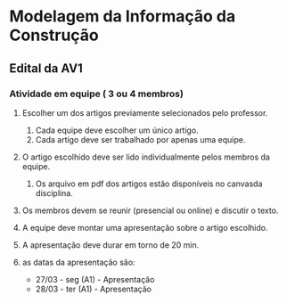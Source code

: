# Modelagem da Informação da Construção

## Edital da AV1

### Atividade em equipe ( 3 ou 4 membros)

1. Escolher um dos artigos previamente selecionados pelo professor.

   1. Cada equipe deve escolher um único artigo.
   2. Cada artigo deve ser trabalhado por apenas uma equipe.
   
2. O artigo escolhido deve ser lido individualmente pelos membros da equipe.
   1. Os arquivo em pdf dos artigos estão disponíveis no canvasda disciplina.
3. Os membros devem se reunir (presencial ou online) e discutir o texto.
4. A equipe deve montar uma apresentação sobre o artigo escolhido.
5. A apresentação deve durar em torno de 20 min.
6. as datas da apresentação são:
   * 27/03 - seg (A1) - Apresentação
   * 28/03 - ter (A1) - Apresentação
